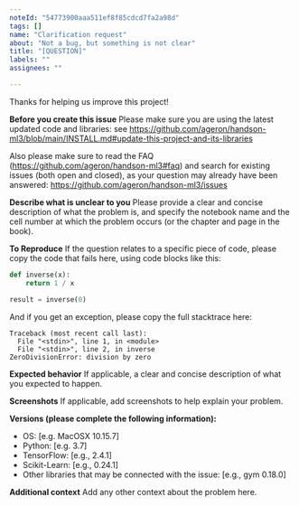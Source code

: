 ```yaml
---
noteId: "54773900aaa511ef8f85cdcd7fa2a98d"
tags: []
name: "Clarification request"
about: "Not a bug, but something is not clear"
title: "[QUESTION]"
labels: ""
assignees: ""

---
```


Thanks for helping us improve this project!

**Before you create this issue**
Please make sure you are using the latest updated code and libraries: see https://github.com/ageron/handson-ml3/blob/main/INSTALL.md#update-this-project-and-its-libraries

Also please make sure to read the FAQ (https://github.com/ageron/handson-ml3#faq) and search for existing issues (both open and closed), as your question may already have been answered: https://github.com/ageron/handson-ml3/issues

**Describe what is unclear to you**
Please provide a clear and concise description of what the problem is, and specify the notebook name and the cell number at which the problem occurs (or the chapter and page in the book).

**To Reproduce**
If the question relates to a specific piece of code, please copy the code that fails here, using code blocks like this:

```python
def inverse(x):
    return 1 / x

result = inverse(0)
```

And if you get an exception, please copy the full stacktrace here:

```stacktrace
Traceback (most recent call last):
  File "<stdin>", line 1, in <module>
  File "<stdin>", line 2, in inverse
ZeroDivisionError: division by zero
```

**Expected behavior**
If applicable, a clear and concise description of what you expected to happen.

**Screenshots**
If applicable, add screenshots to help explain your problem.

**Versions (please complete the following information):**
 - OS: [e.g. MacOSX 10.15.7]
 - Python: [e.g. 3.7]
 - TensorFlow: [e.g., 2.4.1]
 - Scikit-Learn: [e.g., 0.24.1]
- Other libraries that may be connected with the issue: [e.g., gym 0.18.0]

**Additional context**
Add any other context about the problem here.
